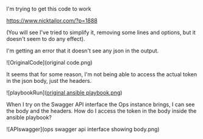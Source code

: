 I'm trying to get this code to work

https://www.nicktailor.com/?p=1888

(You will see I've tried to simplify it, removing some lines and options, but it doesn't seem to do any effect).

I'm getting an error that it doesn't see any json in the output.

![OriginalCode](original code.png)

It seems that for some reason, I'm not being able to access the actual token in the json body, just the headers.

![playbookRun]([original ansible playbook.png](https://github.com/arielsanchezmora/Ansible/blob/main/Aria%20vRealize%20Ops/original%20ansible%20playbook.png))

When I try on the Swagger API interface the Ops instance brings, I can see the body and the headers. How do I access the token in the body inside the ansible playbook?

![APIswagger](ops swagger api interface showing body.png)
